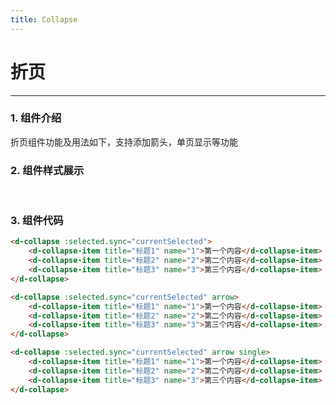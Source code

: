 ```yaml
---
title: Collapse
---
```


# 折页
***

### 1. 组件介绍

折页组件功能及用法如下，支持添加箭头，单页显示等功能

### 2. 组件样式展示
<br>

<ClientOnly>
<collapse-demo></collapse-demo>
</ClientOnly>

### 3. 组件代码

``` HTML
<d-collapse :selected.sync="currentSelected">
    <d-collapse-item title="标题1" name="1">第一个内容</d-collapse-item>
    <d-collapse-item title="标题2" name="2">第二个内容</d-collapse-item>
    <d-collapse-item title="标题3" name="3">第三个内容</d-collapse-item>
</d-collapse>

<d-collapse :selected.sync="currentSelected" arrow>
    <d-collapse-item title="标题1" name="1">第一个内容</d-collapse-item>
    <d-collapse-item title="标题2" name="2">第二个内容</d-collapse-item>
    <d-collapse-item title="标题3" name="3">第三个内容</d-collapse-item>
</d-collapse>

<d-collapse :selected.sync="currentSelected" arrow single>
    <d-collapse-item title="标题1" name="1">第一个内容</d-collapse-item>
    <d-collapse-item title="标题2" name="2">第二个内容</d-collapse-item>
    <d-collapse-item title="标题3" name="3">第三个内容</d-collapse-item>
</d-collapse>
```

